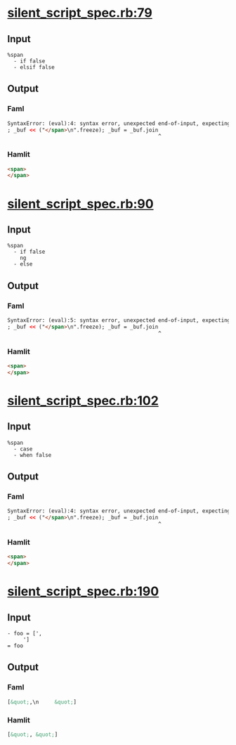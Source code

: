 # [silent\_script\_spec.rb:79](/spec/hamlit/engine/silent_script_spec.rb#L79)
## Input
```haml
%span
  - if false
  - elsif false

```

## Output
### Faml
```html
SyntaxError: (eval):4: syntax error, unexpected end-of-input, expecting keyword_end
; _buf << ("</span>\n".freeze); _buf = _buf.join
                                                ^
```

### Hamlit
```html
<span>
</span>

```


# [silent\_script\_spec.rb:90](/spec/hamlit/engine/silent_script_spec.rb#L90)
## Input
```haml
%span
  - if false
    ng
  - else

```

## Output
### Faml
```html
SyntaxError: (eval):5: syntax error, unexpected end-of-input, expecting keyword_end
; _buf << ("</span>\n".freeze); _buf = _buf.join
                                                ^
```

### Hamlit
```html
<span>
</span>

```


# [silent\_script\_spec.rb:102](/spec/hamlit/engine/silent_script_spec.rb#L102)
## Input
```haml
%span
  - case
  - when false

```

## Output
### Faml
```html
SyntaxError: (eval):4: syntax error, unexpected end-of-input, expecting keyword_end
; _buf << ("</span>\n".freeze); _buf = _buf.join
                                                ^
```

### Hamlit
```html
<span>
</span>

```


# [silent\_script\_spec.rb:190](/spec/hamlit/engine/silent_script_spec.rb#L190)
## Input
```haml
- foo = [',  
     ']
= foo
```

## Output
### Faml
```html
[&quot;,\n     &quot;]

```

### Hamlit
```html
[&quot;, &quot;]

```

